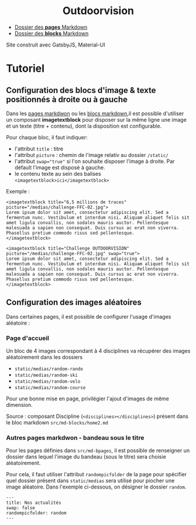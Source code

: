 <h1 align="center">
  Outdoorvision
</h1>

- [Dossier des **pages** Markdown](src/md-pages/)
- [Dossier des **blocks** Markdown](src/md-blocks/)

Site construit avec GatsbyJS, Material-UI

# Tutoriel

## Configuration des blocs d'image & texte positionnés à droite ou à gauche
Dans les [pages markdwon](src/md-pages/) ou les [blocs markdown](src/md-blocks/),il est possible d'utiliser un composant **imagetextblock** pour disposer sur la même ligne une image et un texte (titre + contenu), dont la disposition est configurable.

Pour chaque bloc, il faut indiquer:
- l'attribut `title` : titre
- l'attribut `picture` : chemin de l'image relativ au dossier `/static/`
- l'attribut `swap="true"` si l'on souhaite disposer l'image à droite. Par défault l'image est disposé à gauche.
- le contenu texte au sein des balises `<imagetextblock>ici</imagetextblock>`

Exemple : 

```
<imagetextblock title="6,5 millions de traces" picture="/medias/challenge-FFC-02.jpg">
Lorem ipsum dolor sit amet, consectetur adipiscing elit. Sed a fermentum nunc. Vestibulum et interdum nisi. Aliquam aliquet felis sit amet ligula convallis, non sodales mauris auctor. Pellentesque malesuada a sapien non consequat. Duis cursus ac erat non viverra. Phasellus pretium commodo risus sed pellentesque.
</imagetextblock>

<imagetextblock title="Challenge OUTDOORVISION" picture="/medias/challenge-FFC-02.jpg" swap="true">
Lorem ipsum dolor sit amet, consectetur adipiscing elit. Sed a fermentum nunc. Vestibulum et interdum nisi. Aliquam aliquet felis sit amet ligula convallis, non sodales mauris auctor. Pellentesque malesuada a sapien non consequat. Duis cursus ac erat non viverra. Phasellus pretium commodo risus sed pellentesque.
</imagetextblock>
```

## Configuration des images aléatoires

Dans certaines pages, il est possible de configurer l'usage d'images aléatoire :

### Page d'accueil

Un bloc de 4 images correspondant à 4 disciplines va récupérer des images aléatoirement dans les dossiers 
- `static/medias/random-rando`
- `static/medias/random-ski`
- `static/medias/random-velo`
- `static/medias/random-course`

Pour une bonne mise en page, privilégier l'ajout d'images de même dimension.

Source : composant Discipline (`<disciplines></disciplines>`) présent dans le bloc markdown `src/md-blocks/home2.md` 

### Autres pages markdwon - bandeau sous le titre

Pour les pages définies dans `src/md-bpages`, il est possible de renseigner un dossier dans lequel l'image du bandeau (sous le titre) sera choisie aléatoirement. 

Pour cela, il faut utiliser l'attribut `randompicfolder` de la page pour spécifier quel dossier présent dans `static/medias` sera utilisé pour piocher une image aléatoire. Dans l'exemple ci-dessous, on désigner le dossier `random`.

```
---
title: Nos actualités
swap: false
randompicfolder: random
---
```
